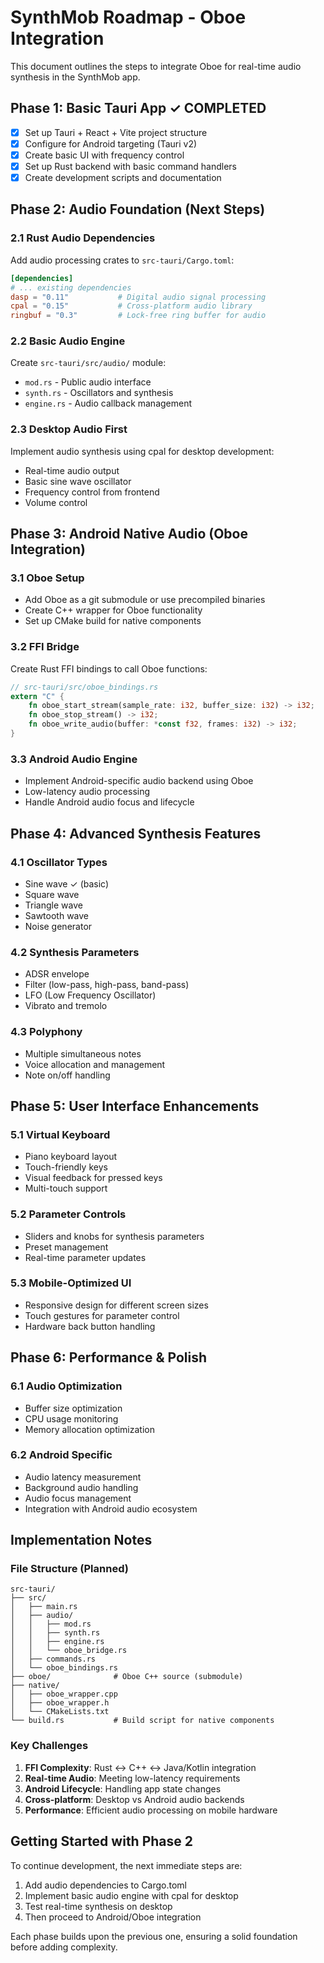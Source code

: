 # SynthMob Roadmap - Oboe Integration

This document outlines the steps to integrate Oboe for real-time audio synthesis in the SynthMob app.

## Phase 1: Basic Tauri App ✓ COMPLETED
- [x] Set up Tauri + React + Vite project structure
- [x] Configure for Android targeting (Tauri v2)
- [x] Create basic UI with frequency control
- [x] Set up Rust backend with basic command handlers
- [x] Create development scripts and documentation

## Phase 2: Audio Foundation (Next Steps)

### 2.1 Rust Audio Dependencies
Add audio processing crates to `src-tauri/Cargo.toml`:
```toml
[dependencies]
# ... existing dependencies
dasp = "0.11"           # Digital audio signal processing
cpal = "0.15"           # Cross-platform audio library
ringbuf = "0.3"         # Lock-free ring buffer for audio
```

### 2.2 Basic Audio Engine
Create `src-tauri/src/audio/` module:
- `mod.rs` - Public audio interface
- `synth.rs` - Oscillators and synthesis
- `engine.rs` - Audio callback management

### 2.3 Desktop Audio First
Implement audio synthesis using cpal for desktop development:
- Real-time audio output
- Basic sine wave oscillator
- Frequency control from frontend
- Volume control

## Phase 3: Android Native Audio (Oboe Integration)

### 3.1 Oboe Setup
- Add Oboe as a git submodule or use precompiled binaries
- Create C++ wrapper for Oboe functionality
- Set up CMake build for native components

### 3.2 FFI Bridge
Create Rust FFI bindings to call Oboe functions:
```rust
// src-tauri/src/oboe_bindings.rs
extern "C" {
    fn oboe_start_stream(sample_rate: i32, buffer_size: i32) -> i32;
    fn oboe_stop_stream() -> i32;
    fn oboe_write_audio(buffer: *const f32, frames: i32) -> i32;
}
```

### 3.3 Android Audio Engine
- Implement Android-specific audio backend using Oboe
- Low-latency audio processing
- Handle Android audio focus and lifecycle

## Phase 4: Advanced Synthesis Features

### 4.1 Oscillator Types
- Sine wave ✓ (basic)
- Square wave
- Triangle wave
- Sawtooth wave
- Noise generator

### 4.2 Synthesis Parameters
- ADSR envelope
- Filter (low-pass, high-pass, band-pass)
- LFO (Low Frequency Oscillator)
- Vibrato and tremolo

### 4.3 Polyphony
- Multiple simultaneous notes
- Voice allocation and management
- Note on/off handling

## Phase 5: User Interface Enhancements

### 5.1 Virtual Keyboard
- Piano keyboard layout
- Touch-friendly keys
- Visual feedback for pressed keys
- Multi-touch support

### 5.2 Parameter Controls
- Sliders and knobs for synthesis parameters
- Preset management
- Real-time parameter updates

### 5.3 Mobile-Optimized UI
- Responsive design for different screen sizes
- Touch gestures for parameter control
- Hardware back button handling

## Phase 6: Performance & Polish

### 6.1 Audio Optimization
- Buffer size optimization
- CPU usage monitoring
- Memory allocation optimization

### 6.2 Android Specific
- Audio latency measurement
- Background audio handling
- Audio focus management
- Integration with Android audio ecosystem

## Implementation Notes

### File Structure (Planned)
```
src-tauri/
├── src/
│   ├── main.rs
│   ├── audio/
│   │   ├── mod.rs
│   │   ├── synth.rs
│   │   ├── engine.rs
│   │   └── oboe_bridge.rs
│   ├── commands.rs
│   └── oboe_bindings.rs
├── oboe/              # Oboe C++ source (submodule)
├── native/
│   ├── oboe_wrapper.cpp
│   ├── oboe_wrapper.h
│   └── CMakeLists.txt
└── build.rs           # Build script for native components
```

### Key Challenges
1. **FFI Complexity**: Rust ↔ C++ ↔ Java/Kotlin integration
2. **Real-time Audio**: Meeting low-latency requirements
3. **Android Lifecycle**: Handling app state changes
4. **Cross-platform**: Desktop vs Android audio backends
5. **Performance**: Efficient audio processing on mobile hardware

## Getting Started with Phase 2

To continue development, the next immediate steps are:

1. Add audio dependencies to Cargo.toml
2. Implement basic audio engine with cpal for desktop
3. Test real-time synthesis on desktop
4. Then proceed to Android/Oboe integration

Each phase builds upon the previous one, ensuring a solid foundation before adding complexity.
